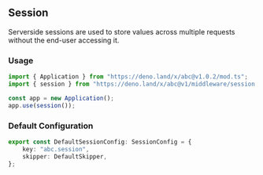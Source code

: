 ## Session

Serverside sessions are used to store values across multiple requests without the end-user accessing it.

### Usage

```ts
import { Application } from "https://deno.land/x/abc@v1.0.2/mod.ts";
import { session } from "https://deno.land/x/abc@v1/middleware/session.ts";

const app = new Application();
app.use(session());
```

### Default Configuration

```ts
export const DefaultSessionConfig: SessionConfig = {
    key: "abc.session",
    skipper: DefaultSkipper,
};
```
